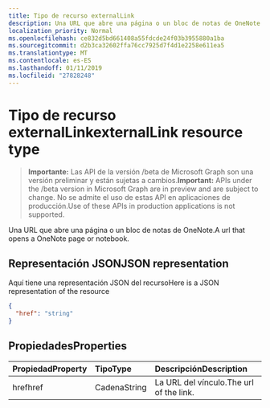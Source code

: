 ```yaml
---
title: Tipo de recurso externalLink
description: Una URL que abre una página o un bloc de notas de OneNote.
localization_priority: Normal
ms.openlocfilehash: ce832d5bd661408a55fdcde24f03b3955880a1ba
ms.sourcegitcommit: d2b3ca32602ffa76cc7925d7f4d1e2258e611ea5
ms.translationtype: MT
ms.contentlocale: es-ES
ms.lasthandoff: 01/11/2019
ms.locfileid: "27828248"
---
```

# <a name="externallink-resource-type"></a><span data-ttu-id="9733d-103">Tipo de recurso externalLink</span><span class="sxs-lookup"><span data-stu-id="9733d-103">externalLink resource type</span></span>

> <span data-ttu-id="9733d-104">**Importante:** Las API de la versión /beta de Microsoft Graph son una versión preliminar y están sujetas a cambios.</span><span class="sxs-lookup"><span data-stu-id="9733d-104">**Important:** APIs under the /beta version in Microsoft Graph are in preview and are subject to change.</span></span> <span data-ttu-id="9733d-105">No se admite el uso de estas API en aplicaciones de producción.</span><span class="sxs-lookup"><span data-stu-id="9733d-105">Use of these APIs in production applications is not supported.</span></span>

<span data-ttu-id="9733d-106">Una URL que abre una página o un bloc de notas de OneNote.</span><span class="sxs-lookup"><span data-stu-id="9733d-106">A url that opens a OneNote page or notebook.</span></span>

## <a name="json-representation"></a><span data-ttu-id="9733d-107">Representación JSON</span><span class="sxs-lookup"><span data-stu-id="9733d-107">JSON representation</span></span>

<span data-ttu-id="9733d-108">Aquí tiene una representación JSON del recurso</span><span class="sxs-lookup"><span data-stu-id="9733d-108">Here is a JSON representation of the resource</span></span>

<!-- {
  "blockType": "resource",
  "optionalProperties": [

  ],
  "@odata.type": "microsoft.graph.externalLink"
}-->

```json
{
  "href": "string"
}

```
## <a name="properties"></a><span data-ttu-id="9733d-109">Propiedades</span><span class="sxs-lookup"><span data-stu-id="9733d-109">Properties</span></span>
| <span data-ttu-id="9733d-110">Propiedad</span><span class="sxs-lookup"><span data-stu-id="9733d-110">Property</span></span>     | <span data-ttu-id="9733d-111">Tipo</span><span class="sxs-lookup"><span data-stu-id="9733d-111">Type</span></span>   |<span data-ttu-id="9733d-112">Descripción</span><span class="sxs-lookup"><span data-stu-id="9733d-112">Description</span></span>|
|:---------------|:--------|:----------|
|<span data-ttu-id="9733d-113">href</span><span class="sxs-lookup"><span data-stu-id="9733d-113">href</span></span>|<span data-ttu-id="9733d-114">Cadena</span><span class="sxs-lookup"><span data-stu-id="9733d-114">String</span></span>|<span data-ttu-id="9733d-115">La URL del vínculo.</span><span class="sxs-lookup"><span data-stu-id="9733d-115">The url of the link.</span></span>|

<!-- uuid: 8fcb5dbc-d5aa-4681-8e31-b001d5168d79
2015-10-25 14:57:30 UTC -->
<!-- {
  "type": "#page.annotation",
  "description": "externalLink resource",
  "keywords": "",
  "section": "documentation",
  "tocPath": ""
}-->
